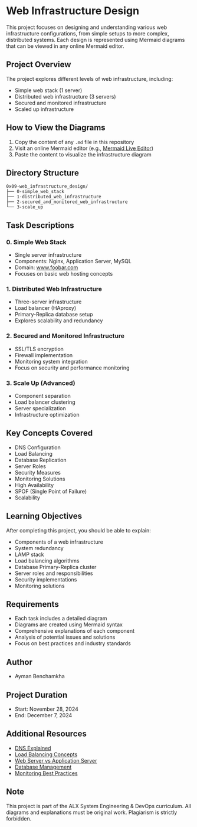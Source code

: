 # Web Infrastructure Design

This project focuses on designing and understanding various web infrastructure configurations, from simple setups to more complex, distributed systems. Each design is represented using Mermaid diagrams that can be viewed in any online Mermaid editor.

## Project Overview

The project explores different levels of web infrastructure, including:
- Simple web stack (1 server)
- Distributed web infrastructure (3 servers)
- Secured and monitored infrastructure
- Scaled up infrastructure

## How to View the Diagrams

1. Copy the content of any `.md` file in this repository
2. Visit an online Mermaid editor (e.g., [Mermaid Live Editor](https://mermaid.live/))
3. Paste the content to visualize the infrastructure diagram

## Directory Structure

```
0x09-web_infrastructure_design/
├── 0-simple_web_stack
├── 1-distributed_web_infrastructure
├── 2-secured_and_monitored_web_infrastructure
└── 3-scale_up
```

## Task Descriptions

### 0. Simple Web Stack
- Single server infrastructure
- Components: Nginx, Application Server, MySQL
- Domain: www.foobar.com
- Focuses on basic web hosting concepts

### 1. Distributed Web Infrastructure
- Three-server infrastructure
- Load balancer (HAproxy)
- Primary-Replica database setup
- Explores scalability and redundancy

### 2. Secured and Monitored Infrastructure
- SSL/TLS encryption
- Firewall implementation
- Monitoring system integration
- Focus on security and performance monitoring

### 3. Scale Up (Advanced)
- Component separation
- Load balancer clustering
- Server specialization
- Infrastructure optimization

## Key Concepts Covered

- DNS Configuration
- Load Balancing
- Database Replication
- Server Roles
- Security Measures
- Monitoring Solutions
- High Availability
- SPOF (Single Point of Failure)
- Scalability

## Learning Objectives

After completing this project, you should be able to explain:
- Components of a web infrastructure
- System redundancy
- LAMP stack
- Load balancing algorithms
- Database Primary-Replica cluster
- Server roles and responsibilities
- Security implementations
- Monitoring solutions

## Requirements

- Each task includes a detailed diagram
- Diagrams are created using Mermaid syntax
- Comprehensive explanations of each component
- Analysis of potential issues and solutions
- Focus on best practices and industry standards

## Author
- Ayman Benchamkha

## Project Duration
- Start: November 28, 2024
- End: December 7, 2024

## Additional Resources

- [DNS Explained](https://www.cloudflare.com/learning/dns/what-is-dns/)
- [Load Balancing Concepts](https://www.nginx.com/resources/glossary/load-balancing/)
- [Web Server vs Application Server](https://www.nginx.com/resources/glossary/application-server-vs-web-server/)
- [Database Management](https://www.oracle.com/database/what-is-database/)
- [Monitoring Best Practices](https://www.datadoghq.com/blog/monitoring-101-collecting-data/)

## Note
This project is part of the ALX System Engineering & DevOps curriculum. All diagrams and explanations must be original work. Plagiarism is strictly forbidden.
